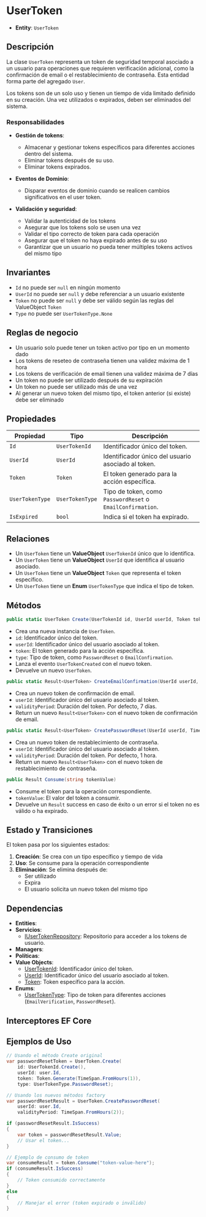 # UserToken

- **Entity**: `UserToken`

## Descripción

La clase `UserToken` representa un token de seguridad temporal asociado a un usuario para operaciones que requieren verificación adicional, como la confirmación de email o el restablecimiento de contraseña. Esta entidad forma parte del agregado `User`.

Los tokens son de un solo uso y tienen un tiempo de vida limitado definido en su creación. Una vez utilizados o expirados, deben ser eliminados del sistema.

### Responsabilidades

- **Gestión de tokens**:
  - Almacenar y gestionar tokens específicos para diferentes acciones dentro del sistema.
  - Eliminar tokens después de su uso.
  - Eliminar tokens expirados.

- **Eventos de Dominio**:
  - Disparar eventos de dominio cuando se realicen cambios significativos en el user token.

- **Validación y seguridad**:
  - Validar la autenticidad de los tokens
  - Asegurar que los tokens solo se usen una vez
  - Validar el tipo correcto de token para cada operación
  - Asegurar que el token no haya expirado antes de su uso
  - Garantizar que un usuario no pueda tener múltiples tokens activos del mismo tipo

## Invariantes

- `Id` no puede ser `null` en ningún momento
- `UserId` no puede ser `null` y debe referenciar a un usuario existente
- `Token` no puede ser `null` y debe ser válido según las reglas del ValueObject `Token`
- `Type` no puede ser `UserTokenType.None`

## Reglas de negocio

- Un usuario solo puede tener un token activo por tipo en un momento dado
- Los tokens de reseteo de contraseña tienen una validez máxima de 1 hora
- Los tokens de verificación de email tienen una validez máxima de 7 días
- Un token no puede ser utilizado después de su expiración
- Un token no puede ser utilizado más de una vez
- Al generar un nuevo token del mismo tipo, el token anterior (si existe) debe ser eliminado

## Propiedades

| Propiedad          | Tipo              | Descripción                                                   |
|--------------------|-------------------|---------------------------------------------------------------|
| `Id`               | `UserTokenId`     | Identificador único del token.                                |
| `UserId`           | `UserId`          | Identificador único del usuario asociado al token.            |
| `Token`            | `Token`           | El token generado para la acción específica.                  |
| `UserTokenType`    | `UserTokenType`   | Tipo de token, como `PasswordReset` o `EmailConfirmation`.    |
| `IsExpired`        | `bool`            | Indica si el token ha expirado.                              |

## Relaciones

- Un `UserToken` tiene un **ValueObject** `UserTokenId` único que lo identifica.
- Un `UserToken` tiene un **ValueObject** `UserId` que identifica al usuario asociado.
- Un `UserToken` tiene un **ValueObject** `Token` que representa el token específico.
- Un `UserToken` tiene un **Enum** `UserTokenType` que indica el tipo de token.

## Métodos

```csharp
public static UserToken Create(UserTokenId id, UserId userId, Token token, UserTokenType type)
```

- Crea una nueva instancia de `UserToken`.
- `id`: Identificador único del token.
- `userId`: Identificador único del usuario asociado al token.
- `token`: El token generado para la acción específica.
- `type`: Tipo de token, como `PasswordReset` o `EmailConfirmation`.
- Lanza el evento `UserTokenCreated` con el nuevo token.
- Devuelve un nuevo `UserToken`.

```csharp
public static Result<UserToken> CreateEmailConfirmation(UserId userId, TimeSpan? validityPeriod = null)
```

- Crea un nuevo token de confirmación de email.
- `userId`: Identificador único del usuario asociado al token.
- `validityPeriod`: Duración del token. Por defecto, 7 días.
- Return un nuevo `Result<UserToken>` con el nuevo token de confirmación de email.

```csharp
public static Result<UserToken> CreatePasswordReset(UserId userId, TimeSpan? validityPeriod = null)
```

- Crea un nuevo token de restablecimiento de contraseña.
- `userId`: Identificador único del usuario asociado al token.
- `validityPeriod`: Duración del token. Por defecto, 1 hora.
- Return un nuevo `Result<UserToken>` con el nuevo token de restablecimiento de contraseña.

```csharp
public Result Consume(string tokenValue)
```

- Consume el token para la operación correspondiente.
- `tokenValue`: El valor del token a consumir.
- Devuelve un `Result` success en caso de éxito o un error si el token no es válido o ha expirado.

## Estado y Transiciones

El token pasa por los siguientes estados:

1. **Creación**: Se crea con un tipo específico y tiempo de vida
2. **Uso**: Se consume para la operación correspondiente
3. **Eliminación**: Se elimina después de:
   - Ser utilizado
   - Expira
   - El usuario solicita un nuevo token del mismo tipo

## Dependencias

- **Entities**:
- **Servicios**:
  - [IUserTokenRepository](./interfaces/i-user-token-repository.md): Repositorio para acceder a los tokens de usuario.
- **Managers**:
- **Políticas**:
- **Value Objects**:
  - [UserTokenId](./value-objects/user-token-id.md): Identificador único del token.
  - [UserId](../users/value-objects/user-id.md): Identificador único del usuario asociado al token.
  - [Token](./value-objects/token.md): Token específico para la acción.
- **Enums**:
  - [UserTokenType](./enums/user-token-type.md): Tipo de token para diferentes acciones (`EmailVerification`, `PasswordReset`).

## Interceptores EF Core

## Ejemplos de Uso

```csharp
// Usando el método Create original
var passwordResetToken = UserToken.Create(
    id: UserTokenId.Create(),
    userId: user.Id,
    token: Token.Generate(TimeSpan.FromHours(1)),
    type: UserTokenType.PasswordReset);

// Usando los nuevos métodos factory
var passwordResetResult = UserToken.CreatePasswordReset(
    userId: user.Id,
    validityPeriod: TimeSpan.FromHours(2));

if (passwordResetResult.IsSuccess)
{
    var token = passwordResetResult.Value;
    // Usar el token...
}

// Ejemplo de consumo de token
var consumeResult = token.Consume("token-value-here");
if (consumeResult.IsSuccess)
{
    // Token consumido correctamente
}
else
{
    // Manejar el error (token expirado o inválido)
}
```
